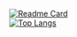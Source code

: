 [![Readme Card](https://github-readme-stats.vercel.app/api?username=yujincheng08)](https://github.com/anuraghazra/github-readme-stats)  
[![Top Langs](https://github-readme-stats.vercel.app/api/top-langs/?username=yujincheng08&layout=compact&exclude_repo=Hardware-Course,ZJU-UGCourse)](https://github.com/anuraghazra/github-readme-stats)
<!--
**yujincheng08/yujincheng08** is a ✨ _special_ ✨ repository because its `README.md` (this file) appears on your GitHub profile.

Here are some ideas to get you started:

- 🔭 I’m currently working on ...
- 🌱 I’m currently learning ...
- 👯 I’m looking to collaborate on ...
- 🤔 I’m looking for help with ...
- 💬 Ask me about ...
- 📫 How to reach me: ...
- 😄 Pronouns: ...
- ⚡ Fun fact: ...
-->
